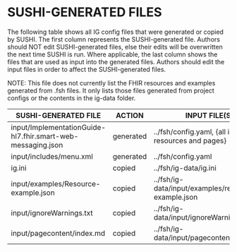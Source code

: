 # SUSHI-GENERATED FILES #

The following table shows all IG config files that were generated or copied by SUSHI.  The first column
represents the SUSHI-generated file. Authors should NOT edit SUSHI-generated files, else their edits will
be overwritten the next time SUSHI is run. Where applicable, the last column shows the files that are used
as input into the generated files. Authors should edit the input files in order to affect the SUSHI-generated
files.

NOTE: This file does not currently list the FHIR resources and examples generated from .fsh files. It only
lists those files generated from project configs or the contents in the ig-data folder.

| SUSHI-GENERATED FILE                                        | ACTION    | INPUT FILE(S)                                       |
| ----------------------------------------------------------- | --------- | --------------------------------------------------- |
| input/ImplementationGuide-hl7.fhir.smart-web-messaging.json | generated | ../fsh/config.yaml, {all input resources and pages} |
| input/includes/menu.xml                                     | generated | ../fsh/config.yaml                                  |
| ig.ini                                                      | copied    | ../fsh/ig-data/ig.ini                               |
| input/examples/Resource-example.json                        | copied    | ../fsh/ig-data/input/examples/resource-example.json |
| input/ignoreWarnings.txt                                    | copied    | ../fsh/ig-data/input/ignoreWarnings.txt             |
| input/pagecontent/index.md                                  | copied    | ../fsh/ig-data/input/pagecontent/index.md           |